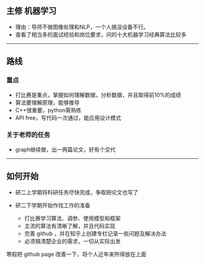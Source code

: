## 主修 机器学习

* 理由：导师不做图像处理和NLP，一个人搞没设备不行。
* 查看了相当多的面试经验和岗位要求，问的十大机器学习经典算法比较多
---
## 路线

### 重点

* 打比赛是重点，掌握如何理解数据，分析数据，并且取得前10%的成绩
* 算法要理解原理，能够推导
* C++很重要，python需熟练
* API free，写代码一次通过，能应用设计模式

### 关于老师的任务

* graph继续做，出一两篇论文，好有个交代

---

## 如何开始

* 研二上学期将科研任务尽快完成，争取把论文也写了

* 研二下学期开始作找工作的准备
  * 打比赛学习算法、调参、使用模型和框架
  * 主流的算法有清晰了解，并且代码实现
  * 完善 github ，并在知乎上创建专栏记录一些问题及解决办法
  * 必须搞清楚企业的需求，一切从实际出发

寒假把 github page 改善一下，将个人近年来所得放在上面
